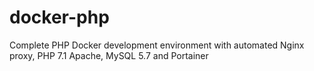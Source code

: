 # docker-php
Complete PHP Docker development environment with automated Nginx proxy, PHP 7.1  Apache, MySQL 5.7 and Portainer
